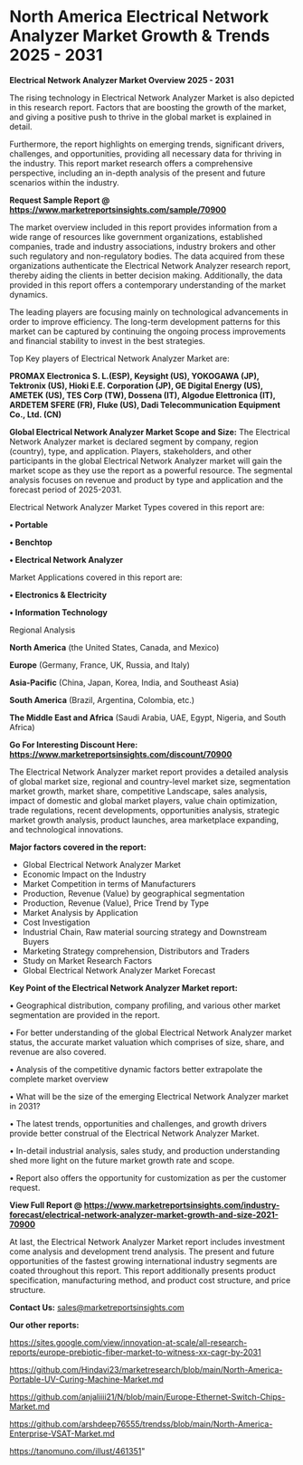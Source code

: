 # North America Electrical Network Analyzer Market Growth & Trends 2025 - 2031

<Strong> Electrical Network Analyzer Market Overview 2025 - 2031</strong>

The rising technology in Electrical Network Analyzer Market is also depicted in this research report. Factors that are boosting the growth of the market, and giving a positive push to thrive in the global market is explained in detail.

Furthermore, the report highlights on emerging trends, significant drivers, challenges, and opportunities, providing all necessary data for thriving in the industry. This report market research offers a comprehensive perspective, including an in-depth analysis of the present and future scenarios within the industry.

<strong>Request Sample Report @ <a href=https://www.marketreportsinsights.com/sample/70900>https://www.marketreportsinsights.com/sample/70900</a></strong>

The market overview included in this report provides information from a wide range of resources like government organizations, established companies, trade and industry associations, industry brokers and other such regulatory and non-regulatory bodies. The data acquired from these organizations authenticate the Electrical Network Analyzer research report, thereby aiding the clients in better decision making. Additionally, the data provided in this report offers a contemporary understanding of the market dynamics.

The leading players are focusing mainly on technological advancements in order to improve efficiency. The long-term development patterns for this market can be captured by continuing the ongoing process improvements and financial stability to invest in the best strategies.

Top Key players of Electrical Network Analyzer Market are:

<strong>PROMAX Electronica S. L.(ESP), Keysight (US), YOKOGAWA (JP), Tektronix (US), Hioki E.E. Corporation (JP), GE Digital Energy (US), AMETEK (US), TES Corp (TW), Dossena (IT), Algodue Elettronica (IT), ARDETEM SFERE (FR), Fluke (US), Dadi Telecommunication Equipment Co., Ltd. (CN)</strong>

<strong><b>Global Electrical Network Analyzer Market Scope and Size:</b></strong>
The Electrical Network Analyzer market is declared segment by company, region (country), type, and application. Players, stakeholders, and other participants in the global Electrical Network Analyzer market will gain the market scope as they use the report as a powerful resource. The segmental analysis focuses on revenue and product by type and application and the forecast period of 2025-2031.

Electrical Network Analyzer Market Types covered in this report are:

<strong>• Portable

• Benchtop

• Electrical Network Analyzer</strong>

Market Applications covered in this report are:

<strong>• Electronics & Electricity

• Information Technology</strong> 

Regional Analysis

<strong>North America</strong> (the United States, Canada, and Mexico)

<strong>Europe</strong> (Germany, France, UK, Russia, and Italy)

<strong>Asia-Pacific</strong> (China, Japan, Korea, India, and Southeast Asia)

<strong>South America</strong> (Brazil, Argentina, Colombia, etc.)

<strong>The Middle East and Africa</strong> (Saudi Arabia, UAE, Egypt, Nigeria, and South Africa)

<strong>Go For Interesting Discount Here: <a href=https://www.marketreportsinsights.com/discount/70900>https://www.marketreportsinsights.com/discount/70900</a></strong>

The Electrical Network Analyzer market report provides a detailed analysis of global market size, regional and country-level market size, segmentation market growth, market share, competitive Landscape, sales analysis, impact of domestic and global market players, value chain optimization, trade regulations, recent developments, opportunities analysis, strategic market growth analysis, product launches, area marketplace expanding, and technological innovations.

<strong><b>Major factors covered in the report:</b></strong>
<ul>
  <li>Global Electrical Network Analyzer Market </li>
  <li>Economic Impact on the Industry</li>
  <li>Market Competition in terms of Manufacturers</li>
  <li>Production, Revenue (Value) by geographical segmentation</li>
  <li>Production, Revenue (Value), Price Trend by Type</li>
  <li>Market Analysis by Application</li>
  <li>Cost Investigation</li>
  <li>Industrial Chain, Raw material sourcing strategy and Downstream Buyers</li>
  <li>Marketing Strategy comprehension, Distributors and Traders</li>
  <li>Study on Market Research Factors</li>
  <li>Global Electrical Network Analyzer Market Forecast</li>
</ul>

<strong><b>Key Point of the Electrical Network Analyzer Market report:</b></strong>

• Geographical distribution, company profiling, and various other market segmentation are provided in the report.

• For better understanding of the global Electrical Network Analyzer market status, the accurate market valuation which comprises of size, share, and revenue are also covered.

• Analysis of the competitive dynamic factors better extrapolate the complete market overview

• What will be the size of the emerging Electrical Network Analyzer market in 2031?

• The latest trends, opportunities and challenges, and growth drivers provide better construal of the Electrical Network Analyzer Market.

• In-detail industrial analysis, sales study, and production understanding shed more light on the future market growth rate and scope.

• Report also offers the opportunity for customization as per the customer request.

<strong><b>View Full Report @ <a href=https://www.marketreportsinsights.com/industry-forecast/electrical-network-analyzer-market-growth-and-size-2021-70900>https://www.marketreportsinsights.com/industry-forecast/electrical-network-analyzer-market-growth-and-size-2021-70900</a></b></strong>


At last, the Electrical Network Analyzer Market report includes investment come analysis and development trend analysis. The present and future opportunities of the fastest growing international industry segments are coated throughout this report. This report additionally presents product specification, manufacturing method, and product cost structure, and price structure.

<strong>Contact Us:</strong>
sales@marketreportsinsights.com

<strong>Our other reports:</strong>

<a href=https://sites.google.com/view/innovation-at-scale/all-research-reports/europe-prebiotic-fiber-market-to-witness-xx-cagr-by-2031>https://sites.google.com/view/innovation-at-scale/all-research-reports/europe-prebiotic-fiber-market-to-witness-xx-cagr-by-2031</a>

<a href=https://github.com/Hindavi23/marketresearch/blob/main/North-America-Portable-UV-Curing-Machine-Market.md>https://github.com/Hindavi23/marketresearch/blob/main/North-America-Portable-UV-Curing-Machine-Market.md</a>

<a href=https://github.com/anjaliiii21/N/blob/main/Europe-Ethernet-Switch-Chips-Market.md>https://github.com/anjaliiii21/N/blob/main/Europe-Ethernet-Switch-Chips-Market.md</a>

<a href=https://github.com/arshdeep76555/trendss/blob/main/North-America-Enterprise-VSAT-Market.md>https://github.com/arshdeep76555/trendss/blob/main/North-America-Enterprise-VSAT-Market.md</a>

<a href=https://tanomuno.com/illust/461351>https://tanomuno.com/illust/461351</a>"
